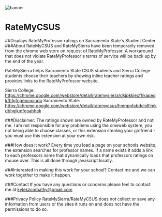 <img src="http://imgur.com/oq1hzoi.png" alt="banner">

# RateMyCSUS
##Displays RateMyProfessor ratings on Sacramento State's Student Center
###About
RateMyCSUS and RateMySierra have been temporarily removed from the chrome web store on request of RateMyProfessor. A workaround that does not violate RateMyProfessor's terms of service will be back up by the end of the year.

RateMySierra helps Sacramento State CSUS students and Sierra College students choose their teachers by showing inline teacher ratings and provides links to the RateMyProfessor website.

Sierra College:   https://chrome.google.com/webstore/detail/ratemysierra/dkjpkkjecfhkapegkfhfgfngenmpjndo
Sacramento State: https://chrome.google.com/webstore/detail/ratemycsus/hmnppfabdclolfimkdbhgjkmfgoahhek

###Disclaimer:
The ratings shown are owned by RateMyProfessor and not me.
I am not responsible for any problems using the cmsweb system, you not being able to choose classes, or this extension stealing your girlfriend - you must use this extension at your own risk.

###How does it work?
Every time you load a page on your schools website, the extension searches for professor names. If a name exists it adds a link to each professors name that dynamically loads that professors ratings on mouse over. This is all done through javascript locally. 

###Interested in making this work for your school?
Contact me and we can work together to make it happen.

###Contact
If you have any questions or concerns please feel to contact me at kyleszombathy@gmail.com.

###Privacy Policy
RateMySierra/RateMyCSUS does not collect or save any information from users or the sites it runs on and does not have the permissions to do so.
